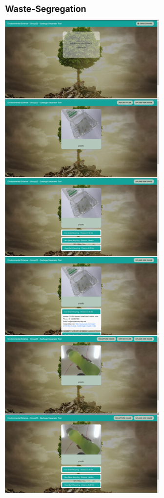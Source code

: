 # Waste-Segregation
<a href="https://ibb.co/Km8bCPb"><img src="./img/1.png" alt="1" border="0"></a>
<a href="https://ibb.co/KVSbc0y"><img src="./img/2.png" alt="2" border="0"></a>
<a href="https://ibb.co/JdndtsQ"><img src="./img/3.png" alt="3" border="0"></a>
<a href="https://ibb.co/G5h7Bd6"><img src="./img/4.png" alt="4" border="0"></a>
<a href="https://ibb.co/6X4b9My"><img src="./img/5.png" alt="5" border="0"></a>
<a href="https://ibb.co/P9D2qhg"><img src="./img/6.png" alt="6" border="0"></a>
